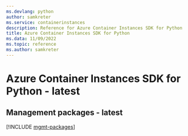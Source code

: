 ```yaml
---
ms.devlang: python
author: samkreter
ms.service: containerinstances
description: Reference for Azure Container Instances SDK for Python
title: Azure Container Instances SDK for Python
ms.data: 11/09/2022
ms.topic: reference
ms.author: samkreter
---
```

# Azure Container Instances SDK for Python - latest

## Management packages - latest
[!INCLUDE [mgmt-packages](container-instances-mgmt-index.md)]